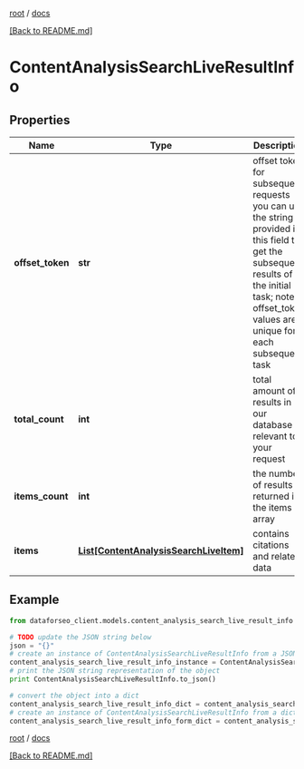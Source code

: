 [root](./../ "root") / [docs](./ "docs")

[[Back to README.md]](./../README.md "[Back to README.md]")

# ContentAnalysisSearchLiveResultInfo

## Properties

Name | Type | Description | Notes
------------ | ------------- | ------------- | -------------
**offset_token** | **str** | offset token for subsequent requests you can use the string provided in this field to get the subsequent results of the initial task; note: offset_token values are unique for each subsequent task | [optional]
**total_count** | **int** | total amount of results in our database relevant to your request | [optional]
**items_count** | **int** | the number of results returned in the items array | [optional]
**items** | [**List[ContentAnalysisSearchLiveItem]**](ContentAnalysisSearchLiveItem.md) | contains citations and related data | [optional]

## Example

```python
from dataforseo_client.models.content_analysis_search_live_result_info import ContentAnalysisSearchLiveResultInfo

# TODO update the JSON string below
json = "{}"
# create an instance of ContentAnalysisSearchLiveResultInfo from a JSON string
content_analysis_search_live_result_info_instance = ContentAnalysisSearchLiveResultInfo.from_json(json)
# print the JSON string representation of the object
print ContentAnalysisSearchLiveResultInfo.to_json()

# convert the object into a dict
content_analysis_search_live_result_info_dict = content_analysis_search_live_result_info_instance.to_dict()
# create an instance of ContentAnalysisSearchLiveResultInfo from a dict
content_analysis_search_live_result_info_form_dict = content_analysis_search_live_result_info.from_dict(content_analysis_search_live_result_info_dict)
```

  

[root](./../ "root") / [docs](./ "docs")

[[Back to README.md]](./../README.md "[Back to README.md]")